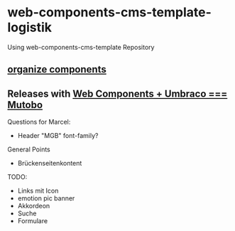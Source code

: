 # web-components-cms-template-logistik
Using web-components-cms-template Repository

## [organize components](https://wiki.migros.net/display/OCC/Web+Components+CMS+Template)

## Releases with [Web Components + Umbraco === Mutobo](http://mutobo.ch/)

Questions for Marcel:
- Header "MGB" font-family?

General Points
- Brückenseitenkontent

TODO:
- Links mit Icon
- emotion pic banner
- Akkordeon
- Suche
- Formulare